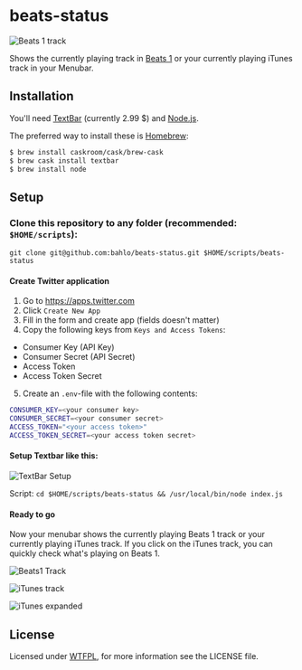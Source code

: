 # beats-status

![Beats 1 track](https://cloud.githubusercontent.com/assets/1725839/8518274/c718700a-23c8-11e5-840e-33b2064864f6.png)

Shows the currently playing track in
[Beats 1](https://www.apple.com/de/music/radio/) or your currently playing
iTunes track in your Menubar.

## Installation

You'll need [TextBar](http://www.richsomerfield.com/apps/) (currently 2.99 $)
and [Node.js](https://nodejs.org).

The preferred way to install these is [Homebrew](http://brew.sh):
```bash
$ brew install caskroom/cask/brew-cask
$ brew cask install textbar
$ brew install node
```

## Setup

### Clone this repository to any folder (recommended: `$HOME/scripts`):

`git clone git@github.com:bahlo/beats-status.git $HOME/scripts/beats-status`

#### Create Twitter application

1. Go to https://apps.twitter.com
2. Click `Create New App`
3. Fill in the form and create app (fields doesn't matter)
4. Copy the following keys from `Keys and Access Tokens`:
  * Consumer Key (API Key)
  * Consumer Secret (API Secret)
  * Access Token
  * Access Token Secret
5. Create an `.env`-file with the following contents:

```bash
CONSUMER_KEY=<your consumer key>
CONSUMER_SECRET=<your consumer secret>
ACCESS_TOKEN="<your access token>"
ACCESS_TOKEN_SECRET=<your access token secret>
```


#### Setup Textbar like this:

![TextBar Setup](https://cloud.githubusercontent.com/assets/1725839/8518127/890145a4-23c7-11e5-8457-f6e8366c6c88.png)

Script: `cd $HOME/scripts/beats-status && /usr/local/bin/node index.js`

#### Ready to go

Now your menubar shows the currently playing Beats 1 track or your currently
playing iTunes track. If you click on the iTunes track, you can quickly check
what's playing on Beats 1.

![Beats1 Track](https://cloud.githubusercontent.com/assets/1725839/8518274/c718700a-23c8-11e5-840e-33b2064864f6.png)

![iTunes track](https://cloud.githubusercontent.com/assets/1725839/8518308/0973e9d4-23c9-11e5-8383-f57d3f3a0dad.png)

![iTunes expanded](https://cloud.githubusercontent.com/assets/1725839/8518332/3a9bf024-23c9-11e5-9f52-a0ec49b92c60.png)

## License

Licensed under [WTFPL](http://www.wtfpl.net), for more information see the
LICENSE file.
